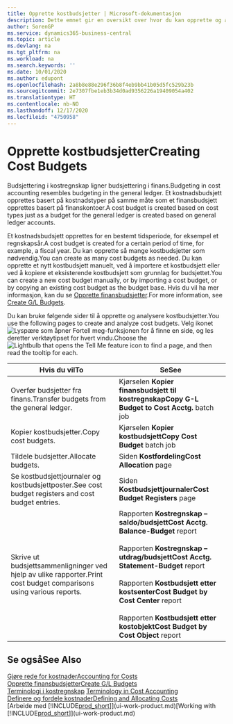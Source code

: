 ```yaml
---
title: Opprette kostbudsjetter | Microsoft-dokumentasjon
description: Dette emnet gir en oversikt over hvor du kan opprette og analysere kostbudsjetter.
author: SorenGP
ms.service: dynamics365-business-central
ms.topic: article
ms.devlang: na
ms.tgt_pltfrm: na
ms.workload: na
ms.search.keywords: ''
ms.date: 10/01/2020
ms.author: edupont
ms.openlocfilehash: 2a8b8e88e296f36b8f4eb9bb41b05d5fc529b23b
ms.sourcegitcommit: 2e7307fbe1eb3b34d0ad9356226a19409054a402
ms.translationtype: HT
ms.contentlocale: nb-NO
ms.lasthandoff: 12/17/2020
ms.locfileid: "4750958"
---
```

# <a name="creating-cost-budgets"></a><span data-ttu-id="fa04a-103">Opprette kostbudsjetter</span><span class="sxs-lookup"><span data-stu-id="fa04a-103">Creating Cost Budgets</span></span>
<span data-ttu-id="fa04a-104">Budsjettering i kostregnskap ligner budsjettering i finans.</span><span class="sxs-lookup"><span data-stu-id="fa04a-104">Budgeting in cost accounting resembles budgeting in the general ledger.</span></span> <span data-ttu-id="fa04a-105">Et kostnadsbudsjett opprettes basert på kostnadstyper på samme måte som et finansbudsjett opprettes basert på finanskontoer.</span><span class="sxs-lookup"><span data-stu-id="fa04a-105">A cost budget is created based on cost types just as a budget for the general ledger is created based on general ledger accounts.</span></span>  

<span data-ttu-id="fa04a-106">Et kostnadsbudsjett opprettes for en bestemt tidsperiode, for eksempel et regnskapsår.</span><span class="sxs-lookup"><span data-stu-id="fa04a-106">A cost budget is created for a certain period of time, for example, a fiscal year.</span></span> <span data-ttu-id="fa04a-107">Du kan opprette så mange kostbudsjetter som nødvendig.</span><span class="sxs-lookup"><span data-stu-id="fa04a-107">You can create as many cost budgets as needed.</span></span> <span data-ttu-id="fa04a-108">Du kan opprette et nytt kostbudsjett manuelt, ved å importere et kostbudsjett eller ved å kopiere et eksisterende kostbudsjett som grunnlag for budsjettet.</span><span class="sxs-lookup"><span data-stu-id="fa04a-108">You can create a new cost budget manually, or by importing a cost budget, or by copying an existing cost budget as the budget base.</span></span> <span data-ttu-id="fa04a-109">Hvis du vil ha mer informasjon, kan du se [Opprette finansbudsjetter](finance-how-create-budgets.md).</span><span class="sxs-lookup"><span data-stu-id="fa04a-109">For more information, see [Create G/L Budgets](finance-how-create-budgets.md).</span></span>

<span data-ttu-id="fa04a-110">Du kan bruke følgende sider til å opprette og analysere kostbudsjetter.</span><span class="sxs-lookup"><span data-stu-id="fa04a-110">You use the following pages to create and analyze cost budgets.</span></span> <span data-ttu-id="fa04a-111">Velg ikonet ![Lyspære som åpner Fortell meg-funksjonen](media/ui-search/search_small.png "Fortell hva du vil gjøre") for å finne en side, og les deretter verktøytipset for hvert vindu.</span><span class="sxs-lookup"><span data-stu-id="fa04a-111">Choose the ![Lightbulb that opens the Tell Me feature](media/ui-search/search_small.png "Tell me what you want to do") icon to find a page, and then read the tooltip for each.</span></span>

|<span data-ttu-id="fa04a-112">Hvis du vil</span><span class="sxs-lookup"><span data-stu-id="fa04a-112">To</span></span>|<span data-ttu-id="fa04a-113">Se</span><span class="sxs-lookup"><span data-stu-id="fa04a-113">See</span></span>|  
|--------|---------|  
|<span data-ttu-id="fa04a-114">Overfør budsjetter fra finans.</span><span class="sxs-lookup"><span data-stu-id="fa04a-114">Transfer budgets from the general ledger.</span></span>|<span data-ttu-id="fa04a-115">Kjørselen **Kopier finansbudsjett til kostregnskap**</span><span class="sxs-lookup"><span data-stu-id="fa04a-115">**Copy G-L Budget to Cost Acctg.** batch job</span></span>|  
|<span data-ttu-id="fa04a-116">Kopier kostbudsjetter.</span><span class="sxs-lookup"><span data-stu-id="fa04a-116">Copy cost budgets.</span></span>|<span data-ttu-id="fa04a-117">Kjørselen **Kopier kostbudsjett**</span><span class="sxs-lookup"><span data-stu-id="fa04a-117">**Copy Cost Budget** batch job</span></span>|  
|<span data-ttu-id="fa04a-118">Tildele budsjetter.</span><span class="sxs-lookup"><span data-stu-id="fa04a-118">Allocate budgets.</span></span>|<span data-ttu-id="fa04a-119">Siden **Kostfordeling**</span><span class="sxs-lookup"><span data-stu-id="fa04a-119">**Cost Allocation** page</span></span>|  
|<span data-ttu-id="fa04a-120">Se kostbudsjettjournaler og kostbudsjettposter.</span><span class="sxs-lookup"><span data-stu-id="fa04a-120">See cost budget registers and cost budget entries.</span></span>|<span data-ttu-id="fa04a-121">Siden **Kostbudsjettjournaler**</span><span class="sxs-lookup"><span data-stu-id="fa04a-121">**Cost Budget Registers** page</span></span>|  
|<span data-ttu-id="fa04a-122">Skrive ut budsjettsammenligninger ved hjelp av ulike rapporter.</span><span class="sxs-lookup"><span data-stu-id="fa04a-122">Print cost budget comparisons using various reports.</span></span>|<span data-ttu-id="fa04a-123">Rapporten **Kostregnskap – saldo/budsjett**</span><span class="sxs-lookup"><span data-stu-id="fa04a-123">**Cost Acctg. Balance-Budget** report</span></span><br /><br /> <span data-ttu-id="fa04a-124">Rapporten **Kostregnskap – utdrag/budsjett**</span><span class="sxs-lookup"><span data-stu-id="fa04a-124">**Cost Acctg. Statement-Budget** report</span></span><br /><br /> <span data-ttu-id="fa04a-125">Rapporten **Kostbudsjett etter kostsenter**</span><span class="sxs-lookup"><span data-stu-id="fa04a-125">**Cost Budget by Cost Center** report</span></span><br /><br /> <span data-ttu-id="fa04a-126">Rapporten **Kostbudsjett etter kostobjekt**</span><span class="sxs-lookup"><span data-stu-id="fa04a-126">**Cost Budget by Cost Object** report</span></span>|  

## <a name="see-also"></a><span data-ttu-id="fa04a-127">Se også</span><span class="sxs-lookup"><span data-stu-id="fa04a-127">See Also</span></span>  
[<span data-ttu-id="fa04a-128">Gjøre rede for kostnader</span><span class="sxs-lookup"><span data-stu-id="fa04a-128">Accounting for Costs</span></span>](finance-manage-cost-accounting.md)  
[<span data-ttu-id="fa04a-129">Opprette finansbudsjetter</span><span class="sxs-lookup"><span data-stu-id="fa04a-129">Create G/L Budgets</span></span>](finance-how-create-budgets.md)  
<span data-ttu-id="fa04a-130">[Terminologi i kostregnskap](finance-terminology-in-cost-accounting.md) </span><span class="sxs-lookup"><span data-stu-id="fa04a-130">[Terminology in Cost Accounting](finance-terminology-in-cost-accounting.md) </span></span>  
[<span data-ttu-id="fa04a-131">Definere og fordele kostnader</span><span class="sxs-lookup"><span data-stu-id="fa04a-131">Defining and Allocating Costs</span></span>](finance-define-and-allocate-costs.md)  
<span data-ttu-id="fa04a-132">[Arbeide med [!INCLUDE[prod_short](includes/prod_short.md)]](ui-work-product.md)</span><span class="sxs-lookup"><span data-stu-id="fa04a-132">[Working with [!INCLUDE[prod_short](includes/prod_short.md)]](ui-work-product.md)</span></span>
